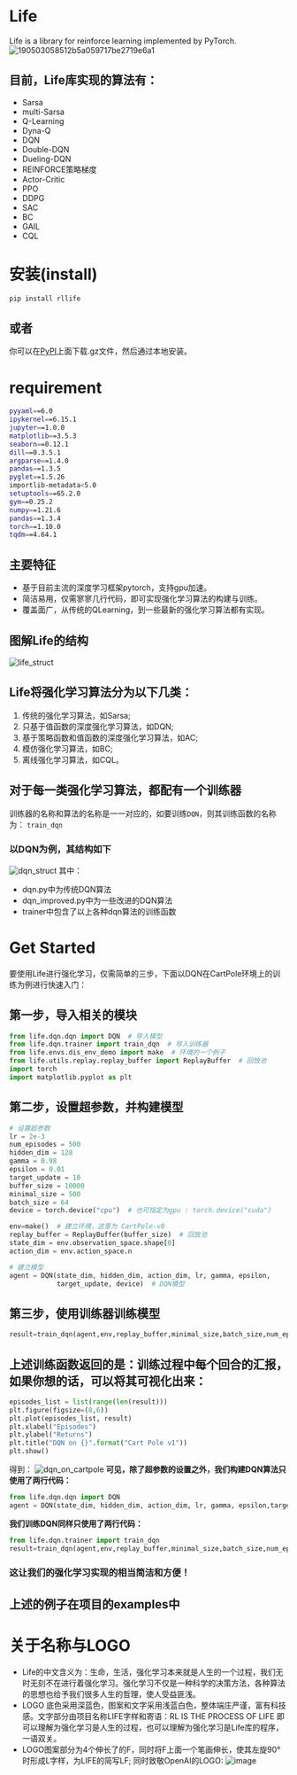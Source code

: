 # Life
Life is a library for reinforce learning implemented by PyTorch.
![190503058512b5a059717be2719e6a1](https://user-images.githubusercontent.com/106570281/220634585-7f9375f2-599f-479c-bceb-f624f9932528.jpg)
## 目前，Life库实现的算法有：
- Sarsa
- multi-Sarsa
- Q-Learning
- Dyna-Q
- DQN
- Double-DQN
- Dueling-DQN
- REINFORCE策略梯度
- Actor-Critic
- PPO
- DDPG
- SAC
- BC
- GAIL
- CQL
# 安装(install)
```bash
pip install rllife
```
## 或者
你可以在[PyPI](https://pypi.org/project/rllife/#files)上面下载.gz文件，然后通过本地安装。
# requirement
```bash
pyyaml==6.0
ipykernel==6.15.1
jupyter==1.0.0
matplotlib==3.5.3
seaborn==0.12.1
dill==0.3.5.1
argparse==1.4.0
pandas==1.3.5
pyglet==1.5.26
importlib-metadata<5.0
setuptools==65.2.0
gym==0.25.2
numpy==1.21.6
pandas==1.3.4
torch==1.10.0
tqdm==4.64.1
```
## 主要特征
- 基于目前主流的深度学习框架pytorch，支持gpu加速。
- 简洁易用，仅需寥寥几行代码，即可实现强化学习算法的构建与训练。
- 覆盖面广，从传统的QLearning，到一些最新的强化学习算法都有实现。
## 图解Life的结构
![life_struct](https://user-images.githubusercontent.com/106570281/221387421-566e1444-ea61-48ed-b68e-34ee1725560f.jpg)
## Life将强化学习算法分为以下几类：
1. 传统的强化学习算法，如Sarsa;
2. 只基于值函数的深度强化学习算法，如DQN;
3. 基于策略函数和值函数的深度强化学习算法，如AC;
4. 模仿强化学习算法，如BC;
5. 离线强化学习算法，如CQL。
## 对于每一类强化学习算法，都配有一个训练器
训练器的名称和算法的名称是一一对应的，如要训练```DQN```，则其训练函数的名称为：
```train_dqn```
### 以DQN为例，其结构如下
![dqn_struct](https://user-images.githubusercontent.com/106570281/221387444-67dc5dc9-4ba1-4707-9bcc-d8ae9abdb7cf.jpg)
其中：
- dqn.py中为传统DQN算法
- dqn_improved.py中为一些改进的DQN算法
- trainer中包含了以上各种dqn算法的训练函数
# Get Started
要使用Life进行强化学习，仅需简单的三步，下面以DQN在CartPole环境上的训练为例进行快速入门：
## 第一步，导入相关的模块
```python
from life.dqn.dqn import DQN  # 导入模型
from life.dqn.trainer import train_dqn  # 导入训练器
from life.envs.dis_env_demo import make  # 环境的一个例子
from life.utils.replay.replay_buffer import ReplayBuffer  # 回放池
import torch
import matplotlib.pyplot as plt
```
## 第二步，设置超参数，并构建模型
```python
# 设置超参数
lr = 2e-3
num_episodes = 500
hidden_dim = 128
gamma = 0.98
epsilon = 0.01
target_update = 10
buffer_size = 10000
minimal_size = 500
batch_size = 64
device = torch.device("cpu")  # 也可指定为gpu : torch.device("cuda")

env=make()  # 建立环境，这里为 CartPole-v0
replay_buffer = ReplayBuffer(buffer_size)  # 回放池
state_dim = env.observation_space.shape[0]
action_dim = env.action_space.n

# 建立模型
agent = DQN(state_dim, hidden_dim, action_dim, lr, gamma, epsilon,
            target_update, device)  # DQN模型
```
## 第三步，使用训练器训练模型
```python
result=train_dqn(agent,env,replay_buffer,minimal_size,batch_size,num_episodes)
```
## 上述训练函数返回的是：训练过程中每个回合的汇报，如果你想的话，可以将其可视化出来：
```python
episodes_list = list(range(len(result)))
plt.figure(figsize=(8,6))
plt.plot(episodes_list, result)
plt.xlabel("Episodes")
plt.ylabel("Returns")
plt.title("DQN on {}".format("Cart Pole v1"))
plt.show()
```
得到：
![dqn_on_cartpole](https://user-images.githubusercontent.com/106570281/221387500-714d271b-51fa-43b5-9025-56dd4b5c76b7.png)
**可见，除了超参数的设置之外，我们构建DQN算法只使用了两行代码：**
```python
from life.dqn.dqn import DQN
agent = DQN(state_dim, hidden_dim, action_dim, lr, gamma, epsilon,target_update, device)
```
**我们训练DQN同样只使用了两行代码：**
```python
from life.dqn.trainer import train_dqn
result=train_dqn(agent,env,replay_buffer,minimal_size,batch_size,num_episodes)
```
### 这让我们的强化学习实现的相当简洁和方便！

## 上述的例子在项目的examples中
# 关于名称与LOGO
- Life的中文含义为：生命，生活，强化学习本来就是人生的一个过程，我们无时无刻不在进行着强化学习。强化学习不仅是一种科学的决策方法，各种算法的思想也给予我们很多人生的哲理，使人受益匪浅。
- LOGO 底色采用深蓝色，图案和文字采用浅蓝白色，整体端庄严谨，富有科技感。文字部分由项目名称LIFE字样和寄语：RL IS THE PROCESS OF LIFE	即可以理解为强化学习是人生的过程，也可以理解为强化学习是Life库的程序，一语双关。
- LOGO图案部分为4个伸长了的F，同时将F上面一个笔画伸长，使其左旋90°时形成L字样，为LIFE的简写LF; 同时致敬OpenAI的LOGO:
![image](https://user-images.githubusercontent.com/106570281/221387550-49896c2c-dfa9-4f35-a2d6-56314e8cb44f.png)

